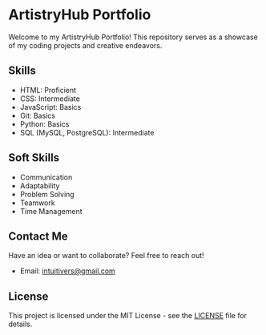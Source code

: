 # ArtistryHub Portfolio

Welcome to my ArtistryHub Portfolio! This repository serves as a showcase of my coding projects and creative endeavors.

## Skills
- HTML: Proficient
- CSS: Intermediate
- JavaScript: Basics
- Git: Basics
- Python: Basics
- SQL (MySQL, PostgreSQL): Intermediate

## Soft Skills

- Communication
- Adaptability
- Problem Solving
- Teamwork
- Time Management

## Contact Me

Have an idea or want to collaborate? Feel free to reach out!

- Email: [intuitivers@gmail.com](mailto:intuitivers@gmail.com)
## License

This project is licensed under the MIT License - see the [LICENSE](LICENSE) file for details.
